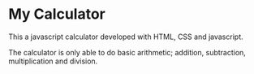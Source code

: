 # My Calculator
<p>This a javascript calculator developed with HTML, CSS and javascript.</p>
<p>The calculator is only able to do basic arithmetic; addition, subtraction, multiplication and division.</p>
